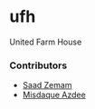 # ufh
United Farm House

### Contributors
- [Saad Zemam](https://github.com/zeesaad)
- [Misdaque Azdee](https://github.com/misdaque)

